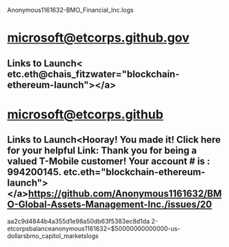  Anonymous1161632-BMO_Financial_Inc.logs
# microsoft@etcorps.github.gov
 ## Links to Launch&lt; etc.eth@chais_fitzwater="blockchain-ethereum-launch">&lt;/a>

# microsoft@etcorps.github
 ## Links to Launch&lt;Hooray!  You made it! Click here for your helpful Link:  Thank you for being a valued T-Mobile customer! Your account # is : 994200145. etc.eth="blockchain-ethereum-launch">&lt;/a>https://github.com/Anonymous1161632/BMO-Global-Assets-Management-Inc./issues/20
aa2c9d4844b4a355d1e98a50db63f5383ec8d1da
 2-etcorpsbalanceanonymous1161632=$50000000000000-us-dollarsbmo_capitol_marketslogs
